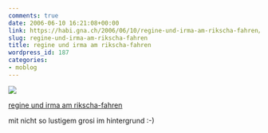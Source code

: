 ```yaml
---
comments: true
date: 2006-06-10 16:21:08+00:00
link: https://habi.gna.ch/2006/06/10/regine-und-irma-am-rikscha-fahren/
slug: regine-und-irma-am-rikscha-fahren
title: regine und irma am rikscha-fahren
wordpress_id: 187
categories:
- moblog
---
```



 [![](https://static.flickr.com/65/165093147_6296035151_m.jpg)](https://www.flickr.com/photos/habi/165093147/)
   

 
  [regine und irma am rikscha-fahren](https://www.flickr.com/photos/habi/165093147/)
    

 



mit nicht so lustigem grosi im hintergrund :-)
  

